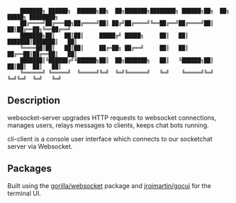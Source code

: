 

        ███████╗ ██████╗  ██████╗██╗  ██╗███████╗████████╗ ██████╗██╗  ██╗ █████╗ ████████╗
        ██╔════╝██╔═══██╗██╔════╝██║ ██╔╝██╔════╝╚══██╔══╝██╔════╝██║  ██║██╔══██╗╚══██╔══╝
        ███████╗██║   ██║██║     █████╔╝ █████╗     ██║   ██║     ███████║███████║   ██║   
        ╚════██║██║   ██║██║     ██╔═██╗ ██╔══╝     ██║   ██║     ██╔══██║██╔══██║   ██║   
        ███████║╚██████╔╝╚██████╗██║  ██╗███████╗   ██║   ╚██████╗██║  ██║██║  ██║   ██║   
        ╚══════╝ ╚═════╝  ╚═════╝╚═╝  ╚═╝╚══════╝   ╚═╝    ╚═════╝╚═╝  ╚═╝╚═╝  ╚═╝   ╚═╝   
                                                                                        
## Description

websocket-server upgrades HTTP requests to websocket connections, manages users, relays messages to clients, keeps chat bots running.

cli-client is a console user interface which connects to our socketchat server via Websocket.

## Packages

Built using the [gorilla/websocket](https://github.com/gorilla/websocket) package and [jroimartin/gocui](https://github.com/jroimartin/gocui) for the terminal UI.





